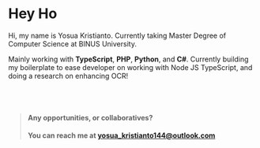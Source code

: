 # Hey Ho

Hi, my name is Yosua Kristianto. Currently taking Master Degree of Computer Science at BINUS University.

Mainly working with **TypeScript**, **PHP**, **Python**, and **C#**. Currently building my boilerplate to ease developer on working with Node JS TypeScript, and doing a research on enhancing OCR! 

<br /> <br />

> #### Any opportunities, or collaboratives? <br />
> #### You can reach me at <a href="mailto:yosua_kristianto144@outlook.com">yosua_kristianto144@outlook.com</a>  

<!---
CuaMcCarsaree44/CuaMcCarsaree44 is a ✨ special ✨ repository because its `README.md` (this file) appears on your GitHub profile.
You can click the Preview link to take a look at your changes.
--->
